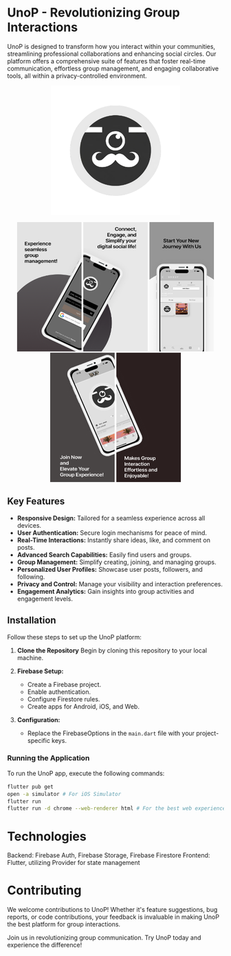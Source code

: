 # UnoP - Revolutionizing Group Interactions

UnoP is designed to transform how you interact within your communities, streamlining professional collaborations and enhancing social circles. Our platform offers a comprehensive suite of features that foster real-time communication, effortless group management, and engaging collaborative tools, all within a privacy-controlled environment.


<p align="center">
   <img src="assets/UnoP_logo.png" width="300" height="300">
</p>

<p align="center">
   <img src="assets/unop_1.png" width="150" height="300">
      <img src="assets/unop_2.png" width="150" height="300">

 <img src="assets/unop_5.png" width="150" height="300">
   <img src="assets/unop_3.png" width="150" height="300">

   <img src="assets/unop_4.png" width="150" height="300">

  

</p>


## Key Features

- **Responsive Design:** Tailored for a seamless experience across all devices.
- **User Authentication:** Secure login mechanisms for peace of mind.
- **Real-Time Interactions:** Instantly share ideas, like, and comment on posts.
- **Advanced Search Capabilities:** Easily find users and groups.
- **Group Management:** Simplify creating, joining, and managing groups.
- **Personalized User Profiles:** Showcase user posts, followers, and following.
- **Privacy and Control:** Manage your visibility and interaction preferences.
- **Engagement Analytics:** Gain insights into group activities and engagement levels.

## Installation

Follow these steps to set up the UnoP platform:

1. **Clone the Repository**
   Begin by cloning this repository to your local machine.

2. **Firebase Setup:**
   - Create a Firebase project.
   - Enable authentication.
   - Configure Firestore rules.
   - Create apps for Android, iOS, and Web.

3. **Configuration:**
   - Replace the FirebaseOptions in the `main.dart` file with your project-specific keys.

### Running the Application

To run the UnoP app, execute the following commands:

```bash
flutter pub get
open -a simulator # For iOS Simulator
flutter run
flutter run -d chrome --web-renderer html # For the best web experience
```


# Technologies
Backend: Firebase Auth, Firebase Storage, Firebase Firestore
Frontend: Flutter, utilizing Provider for state management


# Contributing
We welcome contributions to UnoP! Whether it's feature suggestions, bug reports, or code contributions, your feedback is invaluable in making UnoP the best platform for group interactions.

Join us in revolutionizing group communication. Try UnoP today and experience the difference!


